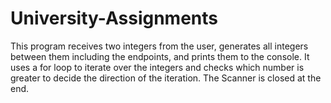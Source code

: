 # University-Assignments
This program receives two integers from the user, generates all integers between them including the endpoints, and prints them to the console. It uses a for loop to iterate over the integers and checks which number is greater to decide the direction of the iteration. The Scanner is closed at the end.
